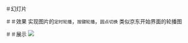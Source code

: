 ＃幻灯片

＃＃效果
实现图片的`定时轮播`，`按键轮播`，`圆点切换`
类似京东开始界面的轮播图

＃＃展示
![](https://github.com/qixuehui/slide/raw/master/1.png)
